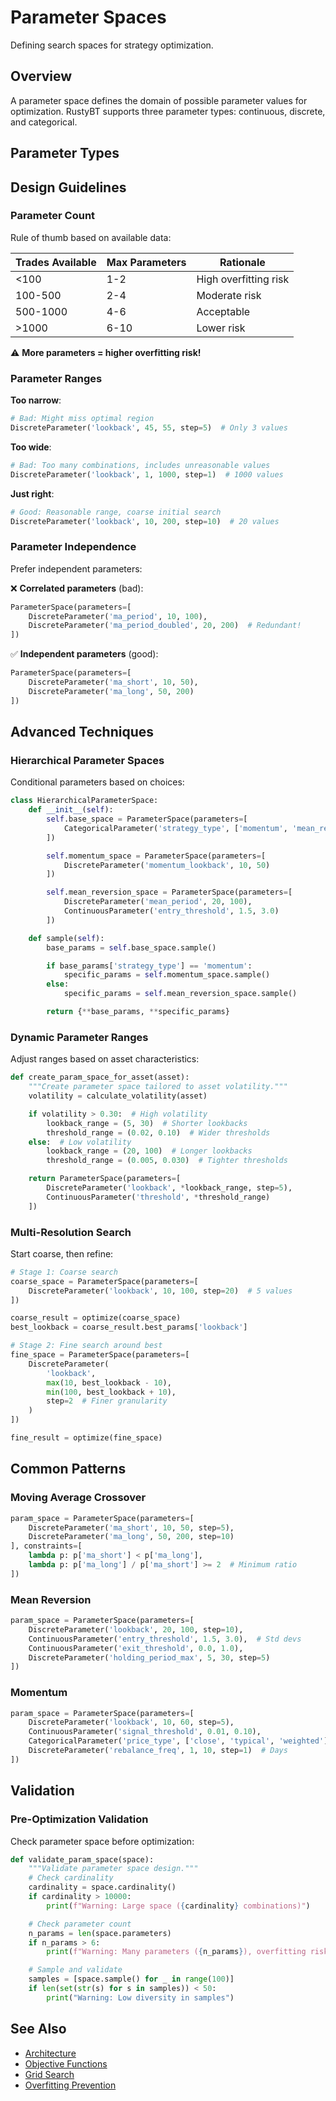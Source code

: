 # Parameter Spaces

Defining search spaces for strategy optimization.

## Overview

A parameter space defines the domain of possible parameter values for optimization. RustyBT supports three parameter types: continuous, discrete, and categorical.

## Parameter Types

## Design Guidelines

### Parameter Count

Rule of thumb based on available data:

| Trades Available | Max Parameters | Rationale |
|------------------|----------------|-----------|
| <100 | 1-2 | High overfitting risk |
| 100-500 | 2-4 | Moderate risk |
| 500-1000 | 4-6 | Acceptable |
| >1000 | 6-10 | Lower risk |

⚠️ **More parameters = higher overfitting risk!**

### Parameter Ranges

**Too narrow**:
```python
# Bad: Might miss optimal region
DiscreteParameter('lookback', 45, 55, step=5)  # Only 3 values
```

**Too wide**:
```python
# Bad: Too many combinations, includes unreasonable values
DiscreteParameter('lookback', 1, 1000, step=1)  # 1000 values
```

**Just right**:
```python
# Good: Reasonable range, coarse initial search
DiscreteParameter('lookback', 10, 200, step=10)  # 20 values
```

### Parameter Independence

Prefer independent parameters:

❌ **Correlated parameters** (bad):
```python
ParameterSpace(parameters=[
    DiscreteParameter('ma_period', 10, 100),
    DiscreteParameter('ma_period_doubled', 20, 200)  # Redundant!
])
```

✅ **Independent parameters** (good):
```python
ParameterSpace(parameters=[
    DiscreteParameter('ma_short', 10, 50),
    DiscreteParameter('ma_long', 50, 200)
])
```

## Advanced Techniques

### Hierarchical Parameter Spaces

Conditional parameters based on choices:

```python
class HierarchicalParameterSpace:
    def __init__(self):
        self.base_space = ParameterSpace(parameters=[
            CategoricalParameter('strategy_type', ['momentum', 'mean_reversion'])
        ])

        self.momentum_space = ParameterSpace(parameters=[
            DiscreteParameter('momentum_lookback', 10, 50)
        ])

        self.mean_reversion_space = ParameterSpace(parameters=[
            DiscreteParameter('mean_period', 20, 100),
            ContinuousParameter('entry_threshold', 1.5, 3.0)
        ])

    def sample(self):
        base_params = self.base_space.sample()

        if base_params['strategy_type'] == 'momentum':
            specific_params = self.momentum_space.sample()
        else:
            specific_params = self.mean_reversion_space.sample()

        return {**base_params, **specific_params}
```

### Dynamic Parameter Ranges

Adjust ranges based on asset characteristics:

```python
def create_param_space_for_asset(asset):
    """Create parameter space tailored to asset volatility."""
    volatility = calculate_volatility(asset)

    if volatility > 0.30:  # High volatility
        lookback_range = (5, 30)  # Shorter lookbacks
        threshold_range = (0.02, 0.10)  # Wider thresholds
    else:  # Low volatility
        lookback_range = (20, 100)  # Longer lookbacks
        threshold_range = (0.005, 0.030)  # Tighter thresholds

    return ParameterSpace(parameters=[
        DiscreteParameter('lookback', *lookback_range, step=5),
        ContinuousParameter('threshold', *threshold_range)
    ])
```

### Multi-Resolution Search

Start coarse, then refine:

```python
# Stage 1: Coarse search
coarse_space = ParameterSpace(parameters=[
    DiscreteParameter('lookback', 10, 100, step=20)  # 5 values
])

coarse_result = optimize(coarse_space)
best_lookback = coarse_result.best_params['lookback']

# Stage 2: Fine search around best
fine_space = ParameterSpace(parameters=[
    DiscreteParameter(
        'lookback',
        max(10, best_lookback - 10),
        min(100, best_lookback + 10),
        step=2  # Finer granularity
    )
])

fine_result = optimize(fine_space)
```

## Common Patterns

### Moving Average Crossover

```python
param_space = ParameterSpace(parameters=[
    DiscreteParameter('ma_short', 10, 50, step=5),
    DiscreteParameter('ma_long', 50, 200, step=10)
], constraints=[
    lambda p: p['ma_short'] < p['ma_long'],
    lambda p: p['ma_long'] / p['ma_short'] >= 2  # Minimum ratio
])
```

### Mean Reversion

```python
param_space = ParameterSpace(parameters=[
    DiscreteParameter('lookback', 20, 100, step=10),
    ContinuousParameter('entry_threshold', 1.5, 3.0),  # Std devs
    ContinuousParameter('exit_threshold', 0.0, 1.0),
    DiscreteParameter('holding_period_max', 5, 30, step=5)
])
```

### Momentum

```python
param_space = ParameterSpace(parameters=[
    DiscreteParameter('lookback', 10, 60, step=5),
    ContinuousParameter('signal_threshold', 0.01, 0.10),
    CategoricalParameter('price_type', ['close', 'typical', 'weighted']),
    DiscreteParameter('rebalance_freq', 1, 10, step=1)  # Days
])
```

## Validation

### Pre-Optimization Validation

Check parameter space before optimization:

```python
def validate_param_space(space):
    """Validate parameter space design."""
    # Check cardinality
    cardinality = space.cardinality()
    if cardinality > 10000:
        print(f"Warning: Large space ({cardinality} combinations)")

    # Check parameter count
    n_params = len(space.parameters)
    if n_params > 6:
        print(f"Warning: Many parameters ({n_params}), overfitting risk")

    # Sample and validate
    samples = [space.sample() for _ in range(100)]
    if len(set(str(s) for s in samples)) < 50:
        print("Warning: Low diversity in samples")
```

## See Also

- [Architecture](architecture.md)
- [Objective Functions](objective-functions.md)
- [Grid Search](../algorithms/grid-search.md)
- [Overfitting Prevention](../best-practices/overfitting-prevention.md)
